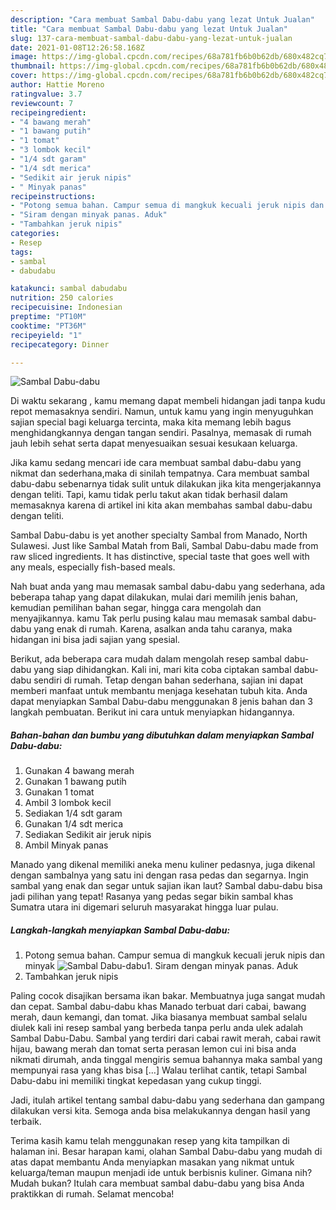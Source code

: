 ```yaml
---
description: "Cara membuat Sambal Dabu-dabu yang lezat Untuk Jualan"
title: "Cara membuat Sambal Dabu-dabu yang lezat Untuk Jualan"
slug: 137-cara-membuat-sambal-dabu-dabu-yang-lezat-untuk-jualan
date: 2021-01-08T12:26:58.168Z
image: https://img-global.cpcdn.com/recipes/68a781fb6b0b62db/680x482cq70/sambal-dabu-dabu-foto-resep-utama.jpg
thumbnail: https://img-global.cpcdn.com/recipes/68a781fb6b0b62db/680x482cq70/sambal-dabu-dabu-foto-resep-utama.jpg
cover: https://img-global.cpcdn.com/recipes/68a781fb6b0b62db/680x482cq70/sambal-dabu-dabu-foto-resep-utama.jpg
author: Hattie Moreno
ratingvalue: 3.7
reviewcount: 7
recipeingredient:
- "4 bawang merah"
- "1 bawang putih"
- "1 tomat"
- "3 lombok kecil"
- "1/4 sdt garam"
- "1/4 sdt merica"
- "Sedikit air jeruk nipis"
- " Minyak panas"
recipeinstructions:
- "Potong semua bahan. Campur semua di mangkuk kecuali jeruk nipis dan minyak"
- "Siram dengan minyak panas. Aduk"
- "Tambahkan jeruk nipis"
categories:
- Resep
tags:
- sambal
- dabudabu

katakunci: sambal dabudabu 
nutrition: 250 calories
recipecuisine: Indonesian
preptime: "PT10M"
cooktime: "PT36M"
recipeyield: "1"
recipecategory: Dinner

---
```



![Sambal Dabu-dabu](https://img-global.cpcdn.com/recipes/68a781fb6b0b62db/680x482cq70/sambal-dabu-dabu-foto-resep-utama.jpg)

Di waktu  sekarang , kamu memang dapat membeli hidangan jadi tanpa kudu repot memasaknya sendiri. Namun, untuk kamu yang ingin menyuguhkan sajian special bagi keluarga tercinta, maka kita memang lebih bagus menghidangkannya dengan tangan sendiri. Pasalnya, memasak di rumah jauh lebih sehat serta dapat menyesuaikan sesuai kesukaan keluarga.

Jika kamu sedang mencari ide cara membuat sambal dabu-dabu yang nikmat dan sederhana,maka di sinilah tempatnya. Cara membuat sambal dabu-dabu  sebenarnya tidak sulit untuk dilakukan jika kita mengerjakannya dengan teliti. Tapi, kamu tidak perlu takut akan tidak berhasil dalam memasaknya 
karena di artikel ini kita akan membahas sambal dabu-dabu dengan teliti.  

Sambal Dabu-dabu is yet another specialty Sambal from Manado, North Sulawesi. Just like Sambal Matah from Bali, Sambal Dabu-dabu made from raw sliced ingredients. It has distinctive, special taste that goes well with any meals, especially fish-based meals.

Nah buat anda yang mau memasak sambal dabu-dabu yang sederhana, ada beberapa tahap yang dapat dilakukan, mulai dari memilih jenis bahan, kemudian pemilihan bahan segar, hingga cara mengolah dan menyajikannya. kamu Tak perlu pusing kalau mau memasak sambal dabu-dabu yang enak di rumah. Karena, asalkan anda  tahu caranya, maka hidangan ini bisa jadi sajian yang spesial.

Berikut, ada beberapa cara mudah dalam mengolah resep sambal dabu-dabu yang siap dihidangkan. Kali ini, mari kita coba ciptakan sambal dabu-dabu sendiri di rumah. Tetap dengan bahan sederhana, sajian ini dapat memberi manfaat untuk membantu menjaga kesehatan tubuh kita. Anda dapat menyiapkan Sambal Dabu-dabu menggunakan 8 jenis bahan dan 3 langkah pembuatan. Berikut ini cara untuk menyiapkan hidangannya.

<!--inarticleads1-->

##### Bahan-bahan dan bumbu yang dibutuhkan dalam menyiapkan Sambal Dabu-dabu:

1. Gunakan 4 bawang merah
1. Gunakan 1 bawang putih
1. Gunakan 1 tomat
1. Ambil 3 lombok kecil
1. Sediakan 1/4 sdt garam
1. Gunakan 1/4 sdt merica
1. Sediakan Sedikit air jeruk nipis
1. Ambil  Minyak panas


Manado yang dikenal memiliki aneka menu kuliner pedasnya, juga dikenal dengan sambalnya yang satu ini dengan rasa pedas dan segarnya. Ingin sambal yang enak dan segar untuk sajian ikan laut? Sambal dabu-dabu bisa jadi pilihan yang tepat! Rasanya yang pedas segar bikin sambal khas Sumatra utara ini digemari seluruh masyarakat hingga luar pulau. 

<!--inarticleads2-->

##### Langkah-langkah menyiapkan Sambal Dabu-dabu:

1. Potong semua bahan. Campur semua di mangkuk kecuali jeruk nipis dan minyak
<img src="https://img-global.cpcdn.com/steps/b85e78fa3605aa80/160x128cq70/sambal-dabu-dabu-langkah-memasak-1-foto.jpg" alt="Sambal Dabu-dabu">1. Siram dengan minyak panas. Aduk
1. Tambahkan jeruk nipis


Paling cocok disajikan bersama ikan bakar. Membuatnya juga sangat mudah dan cepat. Sambal dabu-dabu khas Manado terbuat dari cabai, bawang merah, daun kemangi, dan tomat. Jika biasanya membuat sambal selalu diulek kali ini resep sambal yang berbeda tanpa perlu anda ulek adalah Sambal Dabu-Dabu. Sambal yang terdiri dari cabai rawit merah, cabai rawit hijau, bawang merah dan tomat serta perasan lemon cui ini bisa anda nikmati dirumah, anda tinggal mengiris semua bahannya maka sambal yang mempunyai rasa yang khas bisa […] Walau terlihat cantik, tetapi Sambal Dabu-dabu ini memiliki tingkat kepedasan yang cukup tinggi. 

Jadi, itulah artikel tentang  sambal dabu-dabu  yang sederhana dan gampang dilakukan versi kita. Semoga anda bisa melakukannya dengan hasil yang terbaik. 

Terima kasih kamu telah menggunakan resep yang kita tampilkan di halaman ini. Besar harapan kami, olahan  Sambal Dabu-dabu yang mudah di atas dapat membantu Anda menyiapkan masakan yang nikmat untuk keluarga/teman maupun menjadi ide untuk berbisnis kuliner. Gimana nih? Mudah bukan? Itulah cara membuat sambal dabu-dabu yang bisa Anda praktikkan di rumah. Selamat mencoba!

